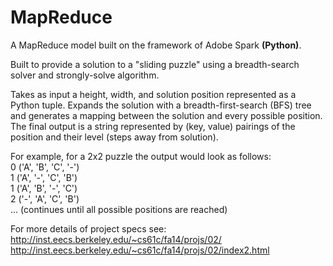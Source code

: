 MapReduce
=========

A MapReduce model built on the framework of Adobe Spark <b>(Python)</b>.

Built to provide a solution to a "sliding puzzle" using a breadth-search solver and strongly-solve algorithm.

Takes as input a height, width, and solution position represented as a Python tuple. Expands the solution with a breadth-first-search (BFS) tree and generates a mapping between the solution and every possible position. The final output is a string represented by (key, value) pairings of the position and their level (steps away from solution). 

For example, for a 2x2 puzzle the output would look as follows: 
<br> 0 ('A', 'B', 'C', '-')
<br> 1 ('A', '-', 'C', 'B')
<br> 1 ('A', 'B', '-', 'C')
<br> 2 ('-', 'A', 'C', 'B')
<br> ... (continues until all possible positions are reached)


For more details of project specs see: 
<br> http://inst.eecs.berkeley.edu/~cs61c/fa14/projs/02/
<br> http://inst.eecs.berkeley.edu/~cs61c/fa14/projs/02/index2.html
